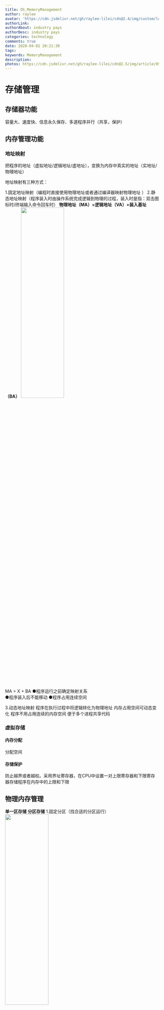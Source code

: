 ```yaml
---
title: OS_MemoryManagement
author: raylee
avatar: 'https://cdn.jsdelivr.net/gh/raylee-lilei/cdn@2.4/img/custom/logo_1.png'
authorLink: 
authorAbout: industry pays
authorDesc: industry pays
categories: technology
comments: true
date: 2020-04-02 20:21:30
tags: 
keywords: MemoryManagement
description:
photos: https://cdn.jsdelivr.net/gh/raylee-lilei/cdn@2.5/img/article/OS/os.jpg
---
```


# 存储管理

## 存储器功能
容量大、速度快、信息永久保存、多道程序并行（共享，保护） 

## 内存管理功能
### 地址映射
把程序的地址（虚拟地址/逻辑地址/虚地址），变换为内存中真实的地址（实地址/物理地址）

地址映射有三种方式：

1.固定地址映射（编程时直接使用物理地址或者通过编译器映射物理地址 ）
2.静态地址映射（程序装入时由操作系统完成逻辑到物理的过程，装入时是指：双击图标时/终端输入命令回车时）
**物理地址（MA）=逻辑地址（VA）+装入基址（BA）**
<img src="https://cdn.jsdelivr.net/gh/raylee-lilei/cdn@2.5/img/article/OS/31.png" width = 53% height = 40% />  
                                        
MA = X + BA
●程序运行之前确定映射关系 	
●程序装入后不能移动
●程序占用连续空间

3.动态地址映射
程序在执行过程中将逻辑转化为物理地址
内存占用空间可动态变化
程序不用占用连续的内存空间
便于多个进程共享代码

### 虚拟存储

#### 内存分配
分配空间
#### 存储保护
防止越界或者越权。采用界址寄存器，在CPU中设置一对上限寄存器和下限寄存器存储程序在内存中的上限和下限

## 物理内存管理
**单一区存储**
**分区存储**
1.固定分区（找合适的分区运行）
<img src="https://cdn.jsdelivr.net/gh/raylee-lilei/cdn@2.5/img/article/OS/32.png" width = 53% height = 40% />  

2.动态分区（存在空间碎片）
<img src="https://cdn.jsdelivr.net/gh/raylee-lilei/cdn@2.5/img/article/OS/33.png" width = 43% height = 30% />  
<img src="https://cdn.jsdelivr.net/gh/raylee-lilei/cdn@2.5/img/article/OS/34.png" width = 43% height = 30% />  


**空闲区放置策略**
<img src="https://cdn.jsdelivr.net/gh/raylee-lilei/cdn@2.5/img/article/OS/35.png" width = 38% height = 25% />  
<img src="https://cdn.jsdelivr.net/gh/raylee-lilei/cdn@2.5/img/article/OS/36.png" width = 43% height = 30% />  
<img src="https://cdn.jsdelivr.net/gh/raylee-lilei/cdn@2.5/img/article/OS/37.png" width = 43% height = 30% />  

1.分区回收（释放与现有空闲区相邻，先合并再更新空闲区，不相邻直接插入空闲区）
2.内存覆盖技术
	用较小的空间运行较大的程序
有常驻区和覆盖区
<img src="https://cdn.jsdelivr.net/gh/raylee-lilei/cdn@2.5/img/article/OS/38.png" width = 48% height = 35% /> 
编程复杂
程序执行时间变长：从外存装入内存耗时

3.内存交换技术
内存不够时把进程写入磁盘，运行时再换回内存
<img src="https://cdn.jsdelivr.net/gh/raylee-lilei/cdn@2.5/img/article/OS/39.png" width = 48% height = 35% /> 
要运行B 先换出A，运行B。当要运行A的时候再把A换回内存。此时A放入内存的什么位置？
（1）.放到原来的位置：简单，可能会造成地址冲突
（2）.放到任意位置，灵活运用内存，地址需要重定位

**解决碎片问题**
1.规定门限值，分割空闲区域时，若剩余部分小于门限值，不分割，全部分配给用户
2.内存拼接技术：将所有空闲区集中构成一个大的空闲区（消耗资源系统，离线拼接，重新定义作业）
(1)在释放回收的时候：频率大，内存开销大
(2)系统找不到空间的时候：空闲区管理
(3)定期：空闲区管理
3.解除程序占用连续内存才能运行的限制
<img src="https://cdn.jsdelivr.net/gh/raylee-lilei/cdn@2.5/img/article/OS/40.png" width = 45% height = 32% /> 


## 虚拟内存
●物理内存有以下几种缺点：
源程序知直接使用内存的物理地址，程序访问容易引起冲突
程序必须全部装入内存才能运行，内存小而不能满足
程序占有连续的一片内存，产生内存碎片
多程序同事运行相互干扰

### 虚拟内存
使得较大的和多个程序在小的内存中运行
多个程序并发运行地址不冲突
内存利用率高，无碎片

### 实现思路
程序运行时，只把当前必要的很小一部分代码和数据装入内存，其余的需要的时候再装入，不运行的代码和数据及时从内存中删除

### 典型的虚拟内存管理方式
#### 页式虚拟内存管理
<img src="https://cdn.jsdelivr.net/gh/raylee-lilei/cdn@2.6/img/article/OS/41.png" width = 43% height = 30% /> 

只把程序部分页装入内存中便可运行
页在内存中占用页框不比相邻
需要页时按需从硬盘中调入内存
不运行的页，及时删除

**1.页式地址映射**
虚拟地址（VA）可以分解成页号（P）和页内偏移（W）
若页的大小（2^n）
P = VA / 页的大小  = VA >> n 
W= VA %页的大小  =低n位 = VA&&（2^n -1）
由于页是直接平移到页框上，他们直接的对应关系使用页表记录
<img src="https://cdn.jsdelivr.net/gh/raylee-lilei/cdn@2.6/img/article/OS/42.png" width = 36% height = 26% /> 
<img src="https://cdn.jsdelivr.net/gh/raylee-lilei/cdn@2.6/img/article/OS/43.png" width = 36% height = 26% /> 

**虚拟地址（页式）——> 物理地址**
1).从VA中分离P和W
2).查页表，搜索某个页号P在页框中的索引P1
3).某个页号物理地址MA = P1 * X页的大小 +W

**2.块表机制（cache）**
慢表：页表放在内存中
快表：页表放在cache中
快表容量小，访问快，他是慢表的部分内容复制；地址映射优先访问快快表，若快表中找到所虚的数据，叫命中，若果没有命中需要访问慢表，然后在更新快表。
<img src="https://cdn.jsdelivr.net/gh/raylee-lilei/cdn@2.6/img/article/OS/44.png" width = 43% height = 33% /> 

普通页表采用软件对比，快表采用硬件对比

**3.页面的共享**
可以节省空间。比如Windows系统的动态链接库是程序共享的
<img src="https://cdn.jsdelivr.net/gh/raylee-lilei/cdn@2.6/img/article/OS/45.png" width = 53% height = 42% /> 

不同的进程有相同的页框号，多个进程访问相同的内存
<img src="https://cdn.jsdelivr.net/gh/raylee-lilei/cdn@2.6/img/article/OS/46.png" width = 38% height = 27% /> 

在页表中加入中断位，用来标识页是否在内存中，不在内存用1 ；在，用0标识。
在页表中加入访问位和修改位，0未修改，未访问；1 修改过，访问过
缺页中断，在地址映射过程中，所访问的目的也不在内存中，则系统产生异常中断（缺页中断）
缺页中断程序，把所缺的页从辅存调入内存中的某个页框，并更某个页框号，修改中断位为0
访存指令：
<img src="https://cdn.jsdelivr.net/gh/raylee-lilei/cdn@2.6/img/article/OS/47.png" width = 58% height = 46% /> 

缺页率 = 缺页次数/访问页面总次数

**4.页面淘汰算法**
页面在内存和辅存之间频繁交换叫做抖动
1).最佳算法（OPT）
淘汰以后不再需要或者最远的将来才会用到的页面
<img src="https://cdn.jsdelivr.net/gh/raylee-lilei/cdn@2.6/img/article/OS/48.png" width = 43% height = 32% /> 
理想状态，无法实现

2).先进先出淘汰算法（FIFO）
淘汰在内存中停留时间最长的页面
实现简单，但是进程只有按顺序访问地址空间时，页面命中率才很理想，随着页框数增加，缺页率反而增加

3).淘汰最长时间未被使用的页面（LRU）
<img src="https://cdn.jsdelivr.net/gh/raylee-lilei/cdn@2.6/img/article/OS/49.png" width = 43% height = 32% /> 
通过移位寄存器来实现，每个页面被访问则将其重置1，周期性的左移，记录值。

4).最不经常使用算法（LFU）
访问次数最少的淘汰

**5.缺页的因素**
●淘汰算法
●分配的页框数（页框越少，越容易缺页）
●页本身的大小（页面越小，越容易缺页）
●程序的编制方法
●由于局部性原理，上面的程序运行效率更好，二维数组按行存储，下面按列遍历会产生跳转，会导致更高的缺页率，局部性差
<img src="https://cdn.jsdelivr.net/gh/raylee-lilei/cdn@2.6/img/article/OS/50.png" width = 33% height = 22% /> 


**6.页式系统的不足**
页面划分无逻辑
页的共享不灵活
页内碎片

#### 段式存储管理
<img src="https://cdn.jsdelivr.net/gh/raylee-lilei/cdn@2.6/img/article/OS/51.png" width = 43% height = 32% /> 
把进程按逻辑意义划分多个段，一段为单位，每个段连续存储，每个段间是独立的，段与段间不相邻
段式虚拟地址（VA）有段号，段内偏移（W）

段表 记录段号（S），段长（L），该段的在内存的基地址即基地址（B）

MA = B+W 
0≤W≤L
<img src="https://cdn.jsdelivr.net/gh/raylee-lilei/cdn@2.6/img/article/OS/52.png" width = 50% height = 39% /> 

**1.段氏缺点**
段需要连续存储
段的最大尺寸收到内存大小的限制
在辅存中管理可变尺寸的段比较困难

**2.段与页的区别**
段长可变 ，页面大小固定
段的划分有意义，页的划分无意义
段方便共享，页面共享不方便
段是程序员划分的，页面用户不可见
段偏移有溢出，页面无偏移溢出

#### 段页式存储管理
段中划分页面
<img src="https://cdn.jsdelivr.net/gh/raylee-lilei/cdn@2.6/img/article/OS/53.png" width = 33% height = 22% /> 

段页式地址映射过程
<img src="https://cdn.jsdelivr.net/gh/raylee-lilei/cdn@2.6/img/article/OS/54.png" width = 53% height = 42% /> 


## Intel CPU的物理结构

### 实模式 
20 位，1M内存空间
地址表示方式：段地址（16位）+偏移地址（16位） 
直接存储物理地址
### 保护模式
32位，4G内存
多增加新的寄存器

●开机从实模式转到保护模式

**控制寄存器CR0：**
PE位：0实模式；1 保护模式
PG允许分页

**控制器CR2：**
保存缺页的线性地址
控制器CR3：
页目录的基址
<img src="https://cdn.jsdelivr.net/gh/raylee-lilei/cdn@2.6/img/article/OS/55.png" width = 48% height = 37% /> 

逻辑地址在实模式下是段基址+偏移值
逻辑地址在保护模式下段选择子+偏移值

### 段与段描述符
<img src="https://cdn.jsdelivr.net/gh/raylee-lilei/cdn@2.6/img/article/OS/56.png" width = 42% height = 30% /> 

**描述符数据结构**
（段基址：32位    段界限： 20 位）
<img src="https://cdn.jsdelivr.net/gh/raylee-lilei/cdn@2.6/img/article/OS/57.png" width = 48% height = 38% /> 
描述符表里面放的描述符

**描述符表的类型**
全局描述符（GDT）：包含所有进程	的段描述符
局部描述符（LDT）：特定进程有关的描述符
中断描述符（IDT）：包含中断服务程序段描述符

### 选择子
<img src="https://cdn.jsdelivr.net/gh/raylee-lilei/cdn@2.6/img/article/OS/58.png" width = 43% height = 32% /> 
<img src="https://cdn.jsdelivr.net/gh/raylee-lilei/cdn@2.6/img/article/OS/59.png" width = 43% height = 32% /> 

## Linux三级页表结构
将4M的超大页表存储到1K个页框中。页表按需调入内存
<img src="https://cdn.jsdelivr.net/gh/raylee-lilei/cdn@2.6/img/article/OS/60.png" width = 53% height = 42% /> 

### Linux段机制
用户空间：3G   0—0xBFFFFFFF
内核空间：1G   0xC0000000—0xFFFFFFFF
进程创建时，段机制对寄存器初始化

●内核特权级为0
●用户特权级为3 

作用
●利用段机制隔离用户数据和系统数据
●简化逻辑到线性地址的转化，可直接将虚拟地址当做线性地址

下一篇继续记录（来自华中科技大学操作系统原理学习）